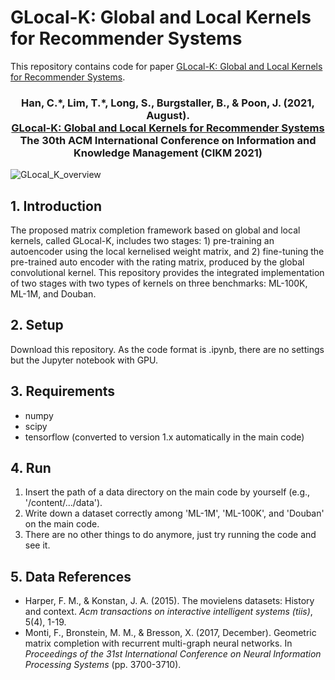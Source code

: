 # GLocal-K: Global and Local Kernels for Recommender Systems

This repository contains code for paper [GLocal-K: Global and Local Kernels for Recommender Systems](https://arxiv.org/pdf/2108.12184.pdf).

### <div align="center"> Han, C.\*, Lim, T.\*, Long, S., Burgstaller, B., & Poon, J. (2021, August). <br> [GLocal-K: Global and Local Kernels for Recommender Systems](https://arxiv.org/pdf/2108.12184.pdf) <br> The 30th ACM International Conference on Information and Knowledge Management (CIKM 2021) </div>

![GLocal_K_overview](https://user-images.githubusercontent.com/41948621/131093771-39d86126-6be6-4fc8-bcda-3eab8fd2c181.png)

## 1. Introduction
The proposed matrix completion framework based on global and local kernels, called GLocal-K, includes two stages: 1) pre-training an autoencoder using the local kernelised weight matrix, and 2) fine-tuning the pre-trained auto encoder with the rating matrix, produced by the global convolutional kernel. This repository provides the integrated implementation of two stages with two types of kernels on three benchmarks: ML-100K, ML-1M, and Douban.

## 2. Setup
Download this repository. As the code format is .ipynb, there are no settings but the Jupyter notebook with GPU.

## 3. Requirements
* numpy
* scipy
* tensorflow (converted to version 1.x automatically in the main code)

## 4. Run
1. Insert the path of a data directory on the main code by yourself (e.g., '/content/.../data').
2. Write down a dataset correctly among 'ML-1M', 'ML-100K', and 'Douban' on the main code.
3. There are no other things to do anymore, just try running the code and see it.

## 5. Data References
* Harper, F. M., & Konstan, J. A. (2015). The movielens datasets: History and context. *Acm transactions on interactive intelligent systems (tiis)*, 5(4), 1-19.
* Monti, F., Bronstein, M. M., & Bresson, X. (2017, December). Geometric matrix completion with recurrent multi-graph neural networks. In *Proceedings of the 31st International Conference on Neural Information Processing Systems* (pp. 3700-3710).

